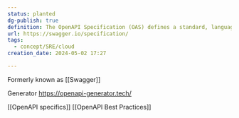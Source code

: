 ```yaml
---
status: planted
dg-publish: true
definition: The OpenAPI Specification (OAS) defines a standard, language-agnostic interface to HTTP APIs which allows both humans and computers to discover and understand the capabilities of the service without access to source code, documentation, or through network traffic inspection.
url: https://swagger.io/specification/
tags:
  - concept/SRE/cloud
creation_date: 2024-05-02 17:27

---
```

Formerly known as [[Swagger]]

Generator https://openapi-generator.tech/

[[OpenAPI specifics]]
[[OpenAPI Best Practices]]
